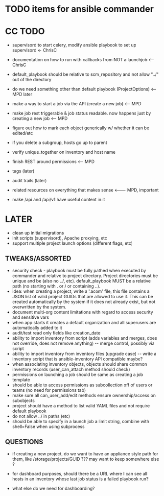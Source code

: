 TODO items for ansible commander
================================

CC TODO
=======
* supervisord to start celery, modify ansible playbook to set up supervisord <- ChrisC
* documentation on how to run with callbacks from NOT a launchjob <-- ChrisC
* default_playbook should be relative to scm_repository and not allow "../" out of the directory

* do we need something other than default playbook (ProjectOptions) <-- MPD later
* make a way to start a job via the API (create a new job) <-- MPD
* make job rest triggerable & job status readable.  now happens just by creating a new job <-- MPD
* figure out how to mark each object generically w/ whether it can be edited/etc
* if you delete a subgroup, hosts go up to parent
* verify unique_together on inventory and host name

* finish REST around permissions <-- MPD

* tags (later)
* audit trails (later)
* related resources on everything that makes sense <--- MPD, important
* make /api and /api/v1 have useful content in it

LATER
=====
* clean up initial migrations
* init scripts (supervisord), Apache proxying, etc
* support multiple project launch options (different flags, etc)


TWEAKS/ASSORTED
---------------

* security check - playbook must be fully pathed when executed by commander and relative to project
directory.  Project directories must be unique and be (also no ../, etc).  default_playbook MUST be a relative path (no starting with . or / or containing ..).
* idea: when creating a project, write a '.acom' file, this file contains a JSON list of valid project GUIDs that are allowed to use it.  This can be created automatically by the system if it does not already exist, but not overwritten by the system.
* document multi-org content limitations with regard to access security and sensitive vars
* when app starts it creates a default organization and all superusers are automatically added to it
* audit/test read only fields like creation_date
* ability to import inventory from script (adds variables and merges, does not override, does not remove anything) -- merge control, possibly via script
* ability to import inventory from inventory files (upgrade case) -- write a inventory script that is ansible-inventory API compatible maybe?
* when associating inventory objects, objects should share common inventory records (user_can_attach method should check)
* permissions on launching a job should be same as creating a job template
* should be able to access permissions as subcollection off of users or teams (no need for permissions tab)
* make sure all can_user_add/edit methods ensure ownership/access on subobjects
* project should have a method to list valid YAML files and not require default playbook
* do not allow ../ in paths (etc)
* should be able to specify in a launch job a limit string, combine with shell=False when using subprocess

QUESTIONS
---------

* if creating a new project, do we want to have an appliance style path for them, like /storage/projects/GUID ??? may want to keep somewhere else ?

* for dashboard purposes, should there be a URL where I can see all hosts in an inventory whose last job status
  is a failed playbook run?
* what else do we need for dashboarding?



